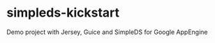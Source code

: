 simpleds-kickstart
==================

Demo project with Jersey, Guice and SimpleDS for Google AppEngine